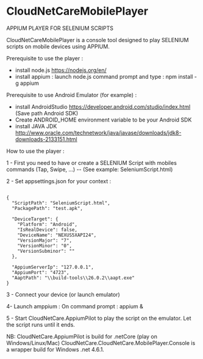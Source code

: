 # CloudNetCareMobilePlayer
APPIUM PLAYER FOR SELENIUM SCRIPTS

CloudNetCareMobilePlayer is a console tool designed to play SELENIUM scripts on mobile devices using APPIUM.


Prerequisite to use the player :

- install node.js https://nodejs.org/en/ 
- install appium : launch node.js command prompt and type : npm install -g appium

Prerequisite to use Android Emulator (for example) :

- install AndroidStudio https://developer.android.com/studio/index.html (Save path Android SDK)
- Create ANDROID_HOME environment variable to be your Android SDK
- install JAVA JDK http://www.oracle.com/technetwork/java/javase/downloads/jdk8-downloads-2133151.html

How to use the player :

1 - First you need to have or create a SELENIUM Script with mobiles commands (Tap, Swipe, ...) 
-- (See example: SeleniumScript.html)

2 - Set appsettings.json for your context :
<pre><code>
{
  "ScriptPath": "SeleniumScript.html",
  "PackagePath": "test.apk",

  "DeviceTarget": {
    "Platform": "Android",
    "IsRealDevice": false,
    "DeviceName": "NEXUS5XAPI24",
    "VersionMajor": "7",
    "VersionMinor": "0",
    "VersionSubminor": ""
  },

  "AppiumServerIp": "127.0.0.1",
  "AppiumPort": "4723",
  "AaptPath": "\\build-tools\\26.0.2\\aapt.exe"
}
</pre></code>

3 - Connect your device (or launch emulator)

4-  Launch amppium : On command prompt : appium &

5 - Start CloudNetCare.AppiumPilot to play the script on the emulator.
	Let the script runs until it ends.

NB: CloudNetCare.AppiumPilot is build for .netCore (play on Windows/Linux/Mac)
CloudNetCare.CloudNetCare.MobilePlayer.Console is a wrapper build for Windows .net 4.6.1.


